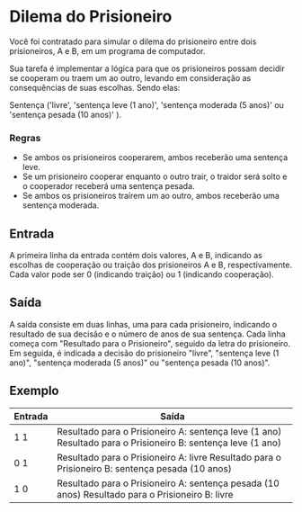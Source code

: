 # Dilema do Prisioneiro

Você foi contratado para simular o dilema do prisioneiro entre dois prisioneiros, A e B, em um programa de computador.

Sua tarefa é implementar a lógica para que os prisioneiros possam decidir se cooperam ou traem um ao outro, levando em consideração as consequências de suas escolhas. Sendo elas:

Sentença ('livre', 'sentença leve (1 ano)', 'sentença moderada (5 anos)' ou 'sentença pesada (10 anos)' ).

### Regras

- Se ambos os prisioneiros cooperarem, ambos receberão uma sentença leve.
- Se um prisioneiro cooperar enquanto o outro trair, o traidor será solto e o cooperador receberá uma sentença pesada.
- Se ambos os prisioneiros traírem um ao outro, ambos receberão uma sentença moderada.

## Entrada

A primeira linha da entrada contém dois valores, A e B, indicando as escolhas de cooperação ou traição dos prisioneiros A e B, respectivamente. Cada valor pode ser 0 (indicando traição) ou 1 (indicando cooperação).

## Saída

A saída consiste em duas linhas, uma para cada prisioneiro, indicando o resultado de sua decisão e o número de anos de sua sentença. Cada linha começa com "Resultado para o Prisioneiro", seguido da letra do prisioneiro. Em seguida, é indicada a decisão do prisioneiro "livre", "sentença leve (1 ano)", "sentença moderada (5 anos)" ou "sentença pesada (10 anos)".

## Exemplo

| Entrada | Saída                                                                                                       |
| ------- | ----------------------------------------------------------------------------------------------------------- |
| 1 1     | Resultado para o Prisioneiro A: sentença leve (1 ano) Resultado para o Prisioneiro B: sentença leve (1 ano) |
| 0 1     | Resultado para o Prisioneiro A: livre Resultado para o Prisioneiro B: sentença pesada (10 anos)             |
| 1 0     | Resultado para o Prisioneiro A: sentença pesada (10 anos) Resultado para o Prisioneiro B: livre             |